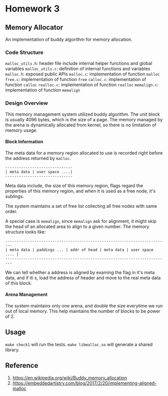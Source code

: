 # Homework 3

## Memory Allocator

An implementation of buddy algorithm for memory allocation.

### Code Structure

`malloc_utils.h`: header file include internal helper functions and global variables
`malloc_utils.c`: definition of internal functions and variables
`malloc.h`: exposed public APIs
`malloc.c`: implementation of function `malloc`
`free.c`: implementation of function `free`
`calloc.c`: implementation of function `calloc`
`realloc.c`: implementation of function `realloc`
`memalign.c`: implementation of function `memalign`

### Design Overview

This memory management system utilized buddy algorithm. The unit block is usually 4096 bytes, which is the size of a page. The memory managed by the arena is dynamically allocated from kernel, so there is no limitation of memory usage.

#### Block Information

The meta data for a memory region allocated to use is recorded right before the address returned by `malloc`.
```
------------------------------
| meta data | user space ....|
------------------------------
```

Meta data include, the size of this memory region, flags regard the properties of this memory region, and when it is used as a free node, it's sublings.

The system maintains a set of free list collecting all free nodes with same order.

A special case is `memalign`, since `memalign` ask for alignment, it might skip the head of an allocated area to align to a given number. The memory structure looks like:

```
-------------------------------------------------------------------------
| meta data | paddings ... | addr of head | meta data | user space .... |
-------------------------------------------------------------------------
```

We can tell whether a address is aligned by examing the flag in it's meta data, and if iti s, load the address of header and move to the real meta data of this block.

#### Arena Management

The system maintains only one arena, and double the size everytime we run out of local memory. This help maintains the number of blocks to be power of 2.

## Usage

`make check1` will run the tests. `make libmalloc.so` will generate a shared library.

## Reference
1. https://en.wikipedia.org/wiki/Buddy_memory_allocation
2. https://embeddedartistry.com/blog/2017/2/20/implementing-aligned-malloc
